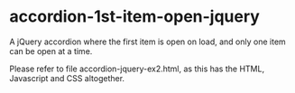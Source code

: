# accordion-1st-item-open-jquery
A jQuery accordion where the first item is open on load, and only one item can be open at a time.

Please refer to file accordion-jquery-ex2.html, as this has the HTML, Javascript and CSS altogether.
